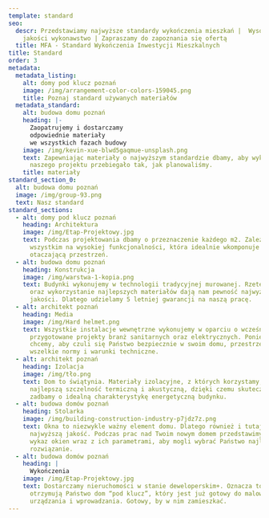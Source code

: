 ```yaml
---
template: standard
seo:
  descr: Przedstawiamy najwyższe standardy wykończenia mieszkań |  Wysokiej
    jakości wykonawstwo | Zapraszamy do zapoznania się ofertą
  title: MFA - Standard Wykończenia Inwestycji Mieszkalnych
title: Standard
order: 3
metadata:
  metadata_listing:
    alt: domy pod klucz poznań
    image: /img/arrangement-color-colors-159045.png
    title: Poznaj standard używanych materiałów
  metadata_standard:
    alt: budowa domu poznań
    heading: |-
      Zaopatrujemy i dostarczamy
      odpowiednie materiały
      we wszystkich fazach budowy
    image: /img/kevin-xue-blwd5gaqmue-unsplash.png
    text: Zapewniając materiały o najwyższym standardzie dbamy, aby wykończenie
      naszego projektu przebiegało tak, jak planowaliśmy.
    title: materiały
standard_section_0:
  alt: budowa domu poznań
  image: /img/group-93.png
  text: Nasz standard
standard_sections:
  - alt: domy pod klucz poznań
    heading: Architektura
    image: /img/Etap-Projektowy.jpg
    text: Podczas projektowania dbamy o przeznaczenie każdego m2. Zależy nam przede
      wszystkim na wysokiej funkcjonalności, która idealnie wkomponuje się w
      otaczającą przestrzeń.
  - alt: budowa domu poznań
    heading: Konstrukcja
    image: /img/warstwa-1-kopia.png
    text: Budynki wykonujemy w technologii tradycyjnej murowanej. Rzetelne podejście
      oraz wykorzystanie najlepszych materiałów dają nam pewność najwyższej
      jakości. Dlatego udzielamy 5 letniej gwarancji na naszą pracę.
  - alt: architekt poznań
    heading: Media
    image: /img/Hard helmet.png
    text: Wszystkie instalacje wewnętrzne wykonujemy w oparciu o wcześniej
      przygotowane projekty branż sanitarnych oraz elektrycznych. Ponieważ
      chcemy, aby czuli się Państwo bezpiecznie w swoim domu, przestrzegamy
      wszelkie normy i warunki techniczne.
  - alt: architekt poznań
    heading: Izolacja
    image: /img/tło.png
    text: Dom to świątynia. Materiały izolacyjne, z których korzystamy, zapewniają
      najlepszą szczelność termiczną i akustyczną, dzięki czemu skutecznie
      zadbamy o idealną charakterystykę energetyczną budynku.
  - alt: budowa domów poznań
    heading: Stolarka
    image: /img/building-construction-industry-p7jdz7z.png
    text: Okna to niezwykle ważny element domu. Dlatego również i tutaj stawiamy na
      najwyższą jakość. Podczas prac nad Twoim nowym domem przedstawimy Państwu
      wykaz okien wraz z ich parametrami, aby mogli wybrać Państwo najlepsze
      rozwiązanie.
  - alt: budowa domów poznań
    heading: |
      Wykończenia
    image: /img/Etap-Projektowy.jpg
    text: Dostarczamy nieruchomości w stanie deweloperskim+. Oznacza to, że
      otrzymują Państwo dom “pod klucz”, który jest już gotowy do malowania,
      urządzania i wprowadzania. Gotowy, by w nim zamieszkać.
---
```

